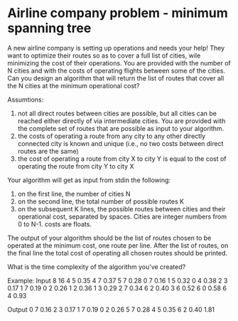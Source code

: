# Airline company problem - minimum spanning tree

A new airline company is setting up operations and needs your help! They want to optimize their routes so as to cover a full list of cities, wile minimizing the cost of their operations. 
You are provided with the number of N cities and with the costs of operating flights between some of the cities. 
Can you design an algorithm that will return the list of routes that cover all the N cities at the minimum operational cost? 

Assumtions: 
1. not all direct routes between cities are possible, but all cities can be reached either directly of via intermediate cities. You are provided with the complete set of routes that are possible as input to your algorithm. 
2. the costs of operating a route from any city to any other directly connected city is known and unique (i.e., no two costs between direct routes are the same) 
3. the cost of operating a route from city X to city Y is equal to the cost of operating the route from city Y to city X 

Your algorithm will get as input from stdin the following: 
1. on the first line, the number of cities N 
2. on the second line, the total number of possible routes K 
3. on the subsequent K lines, the possible routes between cities and their operational cost, separated by spaces. Cities are integer numbers from 0 to N-1. costs are floats. 

The output of your algorithm should be the list of routes chosen to be operated at the minimum cost, one route per line. After the list of routes, on the final line the total cost of operating all chosen routes should be printed. 

What is the time complexity of the algorithm you've created? 

Example: 
Input 
8 
16 
4 5 0.35 
4 7 0.37 
5 7 0.28 
0 7 0.16 
1 5 0.32 
0 4 0.38 
2 3 0.17 
1 7 0.19 
0 2 0.26 
1 2 0.36 
1 3 0.29 
2 7 0.34 
6 2 0.40 
3 6 0.52 
6 0 0.58 
6 4 0.93 

Output 
0 7 0.16 
2 3 0.17 
1 7 0.19 
0 2 0.26 
5 7 0.28 
4 5 0.35 
6 2 0.40 
1.81
